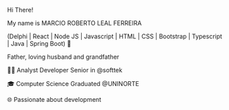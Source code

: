 Hi There!

My name is MARCIO ROBERTO LEAL FERREIRA

(Delphi | React | Node JS | Javascript | HTML | CSS | Bootstrap | Typescript | Java | Spring Boot) 🚀

Father, loving husband and grandfather

👩‍💻 Analyst Developer Senior in @softtek

🎓 Computer Science Graduated @UNINORTE

🌐 Passionate about development
